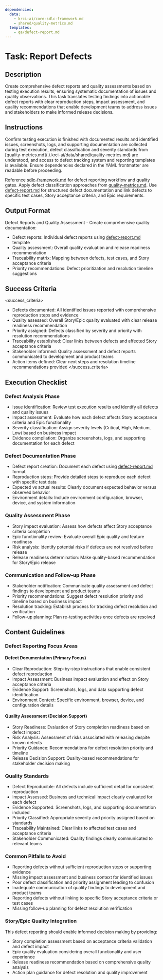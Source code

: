 ```yaml
---
dependencies:
  data:
    - krci-ai/core-sdlc-framework.md
    - shared/quality-metrics.md
  templates:
    - qa/defect-report.md
---
```


# Task: Report Defects

## Description

Create comprehensive defect reports and quality assessments based on testing execution results, ensuring systematic documentation of issues and quality observations. This task translates testing findings into actionable defect reports with clear reproduction steps, impact assessment, and quality recommendations that enable development teams to address issues and stakeholders to make informed release decisions.

## Instructions

<instructions>
Confirm testing execution is finished with documented results and identified issues, screenshots, logs, and supporting documentation are collected during test execution, defect classification and severity standards from [quality-metrics.md](./.krci-ai/data/shared/quality-metrics.md) are understood, and access to defect tracking system and reporting templates is available. Ensure dependencies declared in the YAML frontmatter are readable before proceeding.

Reference [sdlc-framework.md](./.krci-ai/data/krci-ai/core-sdlc-framework.md) for defect reporting workflow and quality gates. Apply defect classification approaches from [quality-metrics.md](./.krci-ai/data/shared/quality-metrics.md). Use [defect-report.md](./.krci-ai/templates/qa/defect-report.md) for structured defect documentation and link defects to specific test cases, Story acceptance criteria, and Epic requirements.
</instructions>

## Output Format

Defect Reports and Quality Assessment - Create comprehensive quality documentation:

- Defect reports: Individual defect reports using [defect-report.md](./.krci-ai/templates/qa/defect-report.md) template
- Quality assessment: Overall quality evaluation and release readiness recommendation
- Traceability matrix: Mapping between defects, test cases, and Story acceptance criteria
- Priority recommendations: Defect prioritization and resolution timeline suggestions

## Success Criteria

<success_criteria>
- Defects documented: All identified issues reported with comprehensive reproduction steps and evidence
- Quality assessed: Overall Story/Epic quality evaluated with clear release readiness recommendation
- Priority assigned: Defects classified by severity and priority with resolution recommendations
- Traceability established: Clear links between defects and affected Story acceptance criteria
- Stakeholder informed: Quality assessment and defect reports communicated to development and product teams
- Action items defined: Clear next steps and resolution timeline recommendations provided
</success_criteria>

## Execution Checklist

### Defect Analysis Phase

- Issue identification: Review test execution results and identify all defects and quality issues
- Impact assessment: Evaluate how each defect affects Story acceptance criteria and Epic functionality
- Severity classification: Assign severity levels (Critical, High, Medium, Low) based on business impact
- Evidence compilation: Organize screenshots, logs, and supporting documentation for each defect

### Defect Documentation Phase

- Defect report creation: Document each defect using [defect-report.md](./.krci-ai/templates/qa/defect-report.md) format
- Reproduction steps: Provide detailed steps to reproduce each defect with specific test data
- Expected vs actual results: Clearly document expected behavior versus observed behavior
- Environment details: Include environment configuration, browser, device, and system information

### Quality Assessment Phase

- Story impact evaluation: Assess how defects affect Story acceptance criteria completion
- Epic functionality review: Evaluate overall Epic quality and feature readiness
- Risk analysis: Identify potential risks if defects are not resolved before release
- Release readiness determination: Make quality-based recommendation for Story/Epic release

### Communication and Follow-up Phase

- Stakeholder notification: Communicate quality assessment and defect findings to development and product teams
- Priority recommendations: Suggest defect resolution priority and timeline based on business impact
- Resolution tracking: Establish process for tracking defect resolution and verification
- Follow-up planning: Plan re-testing activities once defects are resolved

## Content Guidelines

### Defect Reporting Focus Areas

#### Defect Documentation (Primary Focus)

- Clear Reproduction: Step-by-step instructions that enable consistent defect reproduction
- Impact Assessment: Business impact evaluation and effect on Story acceptance criteria
- Evidence Support: Screenshots, logs, and data supporting defect identification
- Environment Context: Specific environment, browser, device, and configuration details

#### Quality Assessment (Decision Support)

- Story Readiness: Evaluation of Story completion readiness based on defect impact
- Risk Analysis: Assessment of risks associated with releasing despite known defects
- Priority Guidance: Recommendations for defect resolution priority and timeline
- Release Decision Support: Quality-based recommendations for stakeholder decision making

### Quality Standards

- Defect Reproducible: All defects include sufficient detail for consistent reproduction
- Impact Assessed: Business and technical impact clearly evaluated for each defect
- Evidence Supported: Screenshots, logs, and supporting documentation included
- Priority Classified: Appropriate severity and priority assigned based on standards
- Traceability Maintained: Clear links to affected test cases and acceptance criteria
- Stakeholder Communicated: Quality findings clearly communicated to relevant teams

### Common Pitfalls to Avoid

- Reporting defects without sufficient reproduction steps or supporting evidence
- Missing impact assessment and business context for identified issues
- Poor defect classification and priority assignment leading to confusion
- Inadequate communication of quality findings to development and product teams
- Reporting defects without linking to specific Story acceptance criteria or test cases
- Missing follow-up planning for defect resolution verification

### Story/Epic Quality Integration

This defect reporting should enable informed decision making by providing:

- Story completion assessment based on acceptance criteria validation and defect impact
- Epic quality evaluation considering overall functionality and user experience
- Release readiness recommendation based on comprehensive quality analysis
- Action plan guidance for defect resolution and quality improvement
